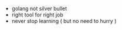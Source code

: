 - golang not silver bullet
- right tool for right job
- never stop learning ( but no need to hurry )

